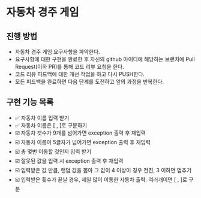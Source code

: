# 자동차 경주 게임
## 진행 방법
* 자동차 경주 게임 요구사항을 파악한다.
* 요구사항에 대한 구현을 완료한 후 자신의 github 아이디에 해당하는 브랜치에 Pull Request(이하 PR)를 통해 코드 리뷰 요청을 한다.
* 코드 리뷰 피드백에 대한 개선 작업을 하고 다시 PUSH한다.
* 모든 피드백을 완료하면 다음 단계를 도전하고 앞의 과정을 반복한다.

## 구현 기능 목록
- ✅ 자동차 이름 입력 받기
- ✅ 자동차 이름은 [ , ]로 구분하기
- ☑️ 자동차 갯수가 9개를 넘어가면 exception 출력 후 재입력
- ☑️ 자동차 이름이 5글자가 넘어가면 exception 출력 후 재입력
- ☑️ 총 몇번 이동할 것인지 입력 받기
- ☑️ 잘못된 값을 입력 시 exception 출력 후 재입력
- ☑️ 입력받은 값 만큼, 랜덤 값을 뽑아 그 값이 4 이상이 경우 전진, 3 이하면 멈추기
- ☑️ 입력받은 횟수가 끝날 경우, 제일 많이 이동한 자동차 출력. 여러개이면 [ , ]로 구분
